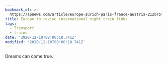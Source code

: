 ```yaml
---
bookmark_of: >-
  https://apnews.com/article/europe-zurich-paris-france-austria-212b75f5eb65f5acfee0938cc80a8bf5
title: Europe to revive international night train links
tags:
  - Transport
  - trains
date: '2020-12-10T08:00:18.741Z'
modified: '2020-12-10T08:00:18.741Z'
---
```

Dreams can come true.
